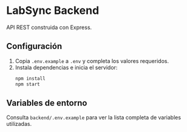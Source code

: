 # LabSync Backend

API REST construida con Express.

## Configuración

1. Copia `.env.example` a `.env` y completa los valores requeridos.
2. Instala dependencias e inicia el servidor:
   ```bash
   npm install
   npm start
   ```

## Variables de entorno
Consulta `backend/.env.example` para ver la lista completa de variables utilizadas.
